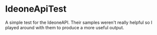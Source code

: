 IdeoneApiTest
========

A simple test for the IdeoneAPI. Their samples weren't really helpful so I played around with them to produce a more useful output.

